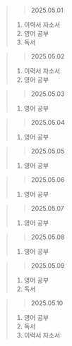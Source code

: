 > > 2025.05.01
> 1. 이력서 자소서
> 2. 영어 공부
> 3. 독서

> > 2025.05.02
> 1. 이력서 자소서
> 2. 영어 공부

> > 2025.05.03
> 1. 영어 공부

> > 2025.05.04
> 1. 영어 공부

> > 2025.05.05
> 1. 영어 공부

> > 2025.05.06
> 1. 영어 공부

> > 2025.05.07
> 1. 영어 공부

> > 2025.05.08
> 1. 영어 공부

> > 2025.05.09
> 1. 영어 공부
> 2. 독서

> > 2025.05.10
> 1. 영어 공부
> 2. 독서
> 3. 이력서 자소서
